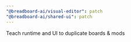 ```yaml
---
"@breadboard-ai/visual-editor": patch
"@breadboard-ai/shared-ui": patch
---
```


Teach runtime and UI to duplicate boards & mods
